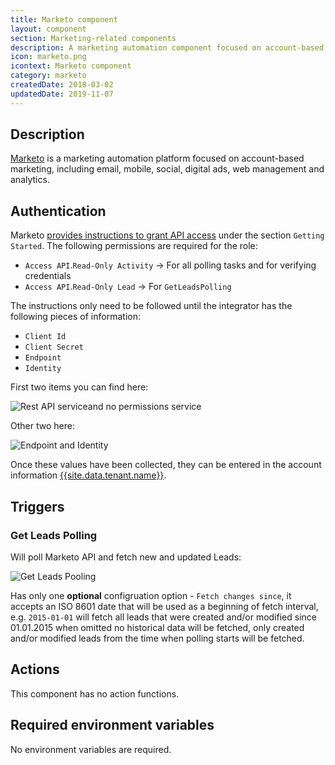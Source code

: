 ```yaml
---
title: Marketo component
layout: component
section: Marketing-related components
description: A marketing automation component focused on account-based marketing.
icon: marketo.png
icontext: Marketo component
category: marketo
createdDate: 2018-03-02
updatedDate: 2019-11-07
---
```


## Description

[Marketo](https://www.marketo.com/) is a marketing automation platform focused
on account-based marketing, including email, mobile, social, digital ads, web
management and analytics.

## Authentication

Marketo [provides instructions to grant API access](http://developers.marketo.com/rest-api/) under the section `Getting Started`.  The following permissions are required for the role:

 * `Access API`.`Read-Only Activity` -> For all polling tasks and for verifying
 credentials
 * `Access API`.`Read-Only Lead` -> For `GetLeadsPolling`

The instructions only need to be followed until the integrator has the following
pieces of information:
 * `Client Id`
 * `Client Secret`
 * `Endpoint`
 * `Identity`

First two items you can find here:

![Rest API serviceand no permissions service](img/rest-API-service-and-no-permissions-service.png)

Other two here:

![Endpoint and Identity](img/endpoint-and-identity.png)

Once these values have been collected, they can be entered in the account information [{{site.data.tenant.name}}](http://www.{{site.data.tenant.name}}).

## Triggers

### Get Leads Polling

Will poll Marketo API and fetch new and updated Leads:

![Get Leads Pooling](img/get-leads-pooling.png)

Has only one **optional** configruation option - `Fetch changes since`, it accepts an ISO 8601 date that will be used
as a beginning of fetch interval, e.g. `2015-01-01` will fetch all leads that were created and/or modified since 01.01.2015
when omitted no historical data will be fetched, only created and/or modified leads from the time when polling starts
will be fetched.

## Actions

This component has no action functions.

## Required environment variables

No environment variables are required.
